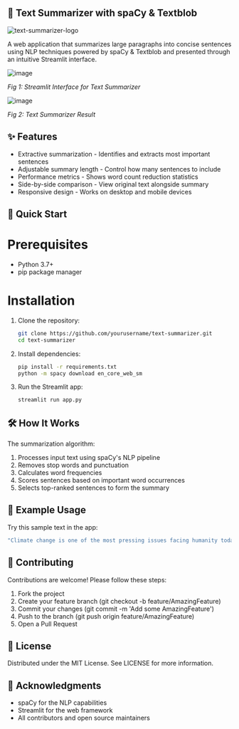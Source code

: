 ## 📝 Text Summarizer with spaCy & Textblob

![text-summarizer-logo](https://github.com/user-attachments/assets/312d6674-a279-40c5-bc9a-0d7c87811b48)

A web application that summarizes large paragraphs into concise sentences using NLP techniques powered by spaCy & Textblob and presented through an intuitive Streamlit interface.

![image](https://github.com/user-attachments/assets/60f42379-25c3-4c5e-b877-d36f38c723e7)

*Fig 1: Streamlit Interface for Text Summarizer*

![image](https://github.com/user-attachments/assets/1df50d1a-5ca2-44f4-97e9-a3082236084e)

*Fig 2: Text Summarizer Result*

## ✨ Features

- Extractive summarization - Identifies and extracts most important sentences
- Adjustable summary length - Control how many sentences to include
- Performance metrics - Shows word count reduction statistics
- Side-by-side comparison - View original text alongside summary
- Responsive design - Works on desktop and mobile devices

## 🚀 Quick Start

# Prerequisites

- Python 3.7+
- pip package manager

# Installation

1. Clone the repository:
   ```bash
   git clone https://github.com/yourusername/text-summarizer.git
   cd text-summarizer
2. Install dependencies:
   ```bash
   pip install -r requirements.txt
   python -m spacy download en_core_web_sm
3. Run the Streamlit app:
   ```bash
   streamlit run app.py

## 🛠️ How It Works

The summarization algorithm:
1. Processes input text using spaCy's NLP pipeline
2. Removes stop words and punctuation
3. Calculates word frequencies
4. Scores sentences based on important word occurrences
5. Selects top-ranked sentences to form the summary

## 🌟 Example Usage

Try this sample text in the app:
```bash
"Climate change is one of the most pressing issues facing humanity today. The Earth's average temperature has risen by approximately 1.2 degrees Celsius since the late 19th century, primarily due to human activities like burning fossil fuels and deforestation. This warming has led to more frequent and intense extreme weather events..."
```

## 🤝 Contributing

Contributions are welcome! Please follow these steps:
1. Fork the project
2. Create your feature branch (git checkout -b feature/AmazingFeature)
3. Commit your changes (git commit -m 'Add some AmazingFeature')
4. Push to the branch (git push origin feature/AmazingFeature)
5. Open a Pull Request

## 📜 License

Distributed under the MIT License. See LICENSE for more information.

## 🙏 Acknowledgments

- spaCy for the NLP capabilities
- Streamlit for the web framework
- All contributors and open source maintainers
